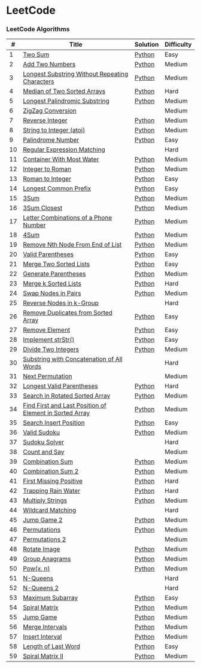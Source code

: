 LeetCode
========

### LeetCode Algorithms


| # | Title | Solution | Difficulty |
|---| ----- | -------- | ---------- |
|1|[Two Sum](https://leetcode.com/problems/two-sum/) | [Python](./algorithms/python/TwoSum/TwoSum.py)|Easy|
|2|[Add Two Numbers](https://leetcode.com/problems/add-two-numbers/) | [Python](./algorithms/python/AddTwoNumbers/AddTwoNumbers.py)|Medium|
|3|[Longest Substring Without Repeating Characters](https://leetcode.com/problems/longest-substring-without-repeating-characters/) | [Python](./algorithms/python/LongestSubstringWithoutRepeatingCharecters/LongestSubstringWithoutRepeatingCharacters.py)|Medium|
|4|[Median of Two Sorted Arrays](https://leetcode.com/problems/median-of-two-sorted-arrays/) | [Python](./algorithms/python/MedianOfTwoSortedArrays/MedianOfTwoSortedArrays.py)|Hard|
|5|[Longest Palindromic Substring](https://leetcode.com/problems/longest-palindromic-substring/) | [Python](./algorithms/python/LongestPalindromicSubstring/LongestPalindromicSubstring.py)|Medium|
|6|[ZigZag Conversion](https://leetcode.com/problems/zigzag-conversion/) | |Medium|
|7|[Reverse Integer](https://leetcode.com/problems/reverse-integer/) | [Python](./algorithms/python/ReverseInteger/ReverseInteger.py)|Medium|
|8|[String to Integer (atoi)](https://leetcode.com/problems/string-to-integer-atoi/) | [Python](./algorithms/python/StringToInteger(atoi)/StringToInteger(atoi).py)|Medium|
|9|[Palindrome Number](https://leetcode.com/problems/palindrome-number/) | [Python](./algorithms/python/PalindromeNumber/PalindromeNumber.py)|Easy|
|10|[Regular Expression Matching](https://leetcode.com/problems/regular-expression-matching/) | |Hard|
|11|[Container With Most Water](https://leetcode.com/problems/container-with-most-water/) | [Python](./algorithms/python/ContainerWithMostWater/ContainerWithMostWater.py)|Medium|
|12|[Integer to Roman](https://leetcode.com/problems/integer-to-roman/) | [Python](./algorithms/python/IntegerToRoman/IntegerToRoman.py)|Medium|
|13|[Roman to Integer](https://leetcode.com/problems/roman-to-integer/) | [Python](./algorithms/python/RomanToInteger/RomanToInteger.py)|Easy|
|14|[Longest Common Prefix](https://leetcode.com/problems/longest-common-prefix/) | [Python](./algorithms/python/LongestCommonPrefix/LongestCommonPrefix.py)|Easy|
|15|[3Sum](https://leetcode.com/problems/3sum/) | [Python](./algorithms/python/3Sum/3Sum.py)|Medium|
|16|[3Sum Closest](https://leetcode.com/problems/3sum-closest/) | [Python](./algorithms/python/3SumClosest/3SumClosest.py)|Medium|
|17|[Letter Combinations of a Phone Number](https://leetcode.com/problems/letter-combinations-of-a-phone-number/) | [Python](./algorithms/python/LetterCombinationsOfAPhoneNumber/LetterCombinationsOfAPhoneNumber.py)|Medium|
|18|[4Sum](https://leetcode.com/problems/4sum/) | [Python](./algorithms/python/4Sum/4Sum.py)|Medium|
|19|[Remove Nth Node From End of List](https://leetcode.com/problems/remove-nth-node-from-end-of-list/) | [Python](./algorithms/python/RemoveNthNodeFromEndofList/RemoveNthNodeFromEndofList.py)|Medium|
|20|[Valid Parentheses](https://leetcode.com/problems/valid-parentheses/) | [Python](./algorithms/python/ValidParentheses/ValidParentheses.py)|Easy|
|21|[Merge Two Sorted Lists](https://leetcode.com/problems/merge-two-sorted-lists/) | [Python](./algorithms/python/MergeTwoSortedLists/MergeTwoSortedLists.py)|Easy|
|22|[Generate Parentheses](https://leetcode.com/problems/generate-parentheses/) | [Python](./algorithms/python/GenerateParentheses/GenerateParentheses.py)|Medium|
|23|[Merge k Sorted Lists](https://leetcode.com/problems/merge-k-sorted-lists/) | [Python](./algorithms/python/MergeKSortedLists/MergeKSortedLists.py)|Hard|
|24|[Swap Nodes in Pairs](https://leetcode.com/problems/swap-nodes-in-pairs/) | [Python](./algorithms/python/SwapNodesInPairs/SwapNodesInPairs.py)|Medium|
|25|[Reverse Nodes in k-Group](https://leetcode.com/problems/reverse-nodes-in-k-group/) | |Hard|
|26|[Remove Duplicates from Sorted Array](https://leetcode.com/problems/remove-duplicates-from-sorted-array/) | [Python](./algorithms/python/RemoveDuplicatesFromSortedArray/RemoveDuplicatesFromSortedArray.py)|Easy|
|27|[Remove Element](https://leetcode.com/problems/remove-element/) | [Python](./algorithms/python/RemoveElement/RemoveElement.py)|Easy|
|28|[Implement strStr()](https://leetcode.com/problems/implement-strstr/) | [Python](./algorithms/python/ImplementStrStr()/ImplementStrStr().py)|Easy|
|29|[Divide Two Integers](https://leetcode.com/problems/divide-two-integers/) | [Python](./algorithms/python/DivideTwoIntegers/DivideTwoIntegers.py)|Medium|
|30|[Substring with Concatenation of All Words](https://leetcode.com/problems/substring-with-concatenation-of-all-words/) | |Hard|
|31|[Next Permutation](https://leetcode.com/problems/next-permutation/) | |Medium|
|32|[Longest Valid Parentheses](https://leetcode.com/problems/longest-valid-parentheses/) | [Python](./algorithms/python/LongestValidParentheses/LongestValidParentheses.py)|Hard|
|33|[Search in Rotated Sorted Array](https://leetcode.com/problems/search-in-rotated-sorted-array/) | [Python](./algorithms/python/SearchInRotatedSortedArray/SearchInRotatedSortedArray.py)|Medium|
|34|[Find First and Last Position of Element in Sorted Array](https://leetcode.com/problems/find-first-and-last-position-of-element-in-sorted-array/) | [Python](./algorithms/python/FindFirstAndLastPositionOfElementInSortedArray/FindFirstAndLastPositionOfElementInSortedArray.py)|Medium|
|35|[Search Insert Position](https://leetcode.com/problems/search-insert-position/) | [Python](./algorithms/python/SearchInsertPosition/SearchInsertPosition.py)|Easy|
|36|[Valid Sudoku](https://leetcode.com/problems/valid-sudoku/) | [Python](./algorithms/python/ValidSudoku/ValidSudoku.py)|Medium|
|37|[Sudoku Solver](https://leetcode.com/problems/sudoku-solver/) | [](./algorithms/python/SudokuSolver/SudokuSolver.py)|Hard|
|38|[Count and Say](https://leetcode.com/problems/count-and-say/) | [](./algorithms/python/CountAndSay/CountAndSay.py)|Medium|
|39|[Combination Sum](https://leetcode.com/problems/combination-sum/) | [Python](./algorithms/python/CombinationSum/CombinationSum.py)|Medium|
|40|[Combination Sum 2](https://leetcode.com/problems/combination-sum-ii/) | [Python](./algorithms/python/CombinationSum2/CombinationSum2.py)|Medium|
|41|[First Missing Positive](https://leetcode.com/problems/first-missing-positive/) | [Python](./algorithms/python/FirstMissingPositive/FirstMissingPositive.py)|Hard|
|42|[Trapping Rain Water](https://leetcode.com/problems/trapping-rain-water/) | [Python](./algorithms/python/TrappingRainWater/TrappingRainWater.py)|Hard|
|43|[Multiply Strings](https://leetcode.com/problems/multiply-strings/) | [Python](./algorithms/python/MultiplyStrings/MultiplyStrings.py)|Medium|
|44|[Wildcard Matching](https://leetcode.com/problems/wildcard-matching/) | [](./algorithms/python/WildcardMatching/WildcardMatching.py)|Hard|
|45|[Jump Game 2](https://leetcode.com/problems/jump-game-ii/) | [Python](./algorithms/python/JumpGame2/JumpGame2.py)|Medium|
|46|[Permutations](https://leetcode.com/problems/permutations/) | [Python](./algorithms/python/Permutations/Permutations.py)|Medium|
|47|[Permutations 2](https://leetcode.com/problems/permutations-ii/) | [](./algorithms/python/Permutations2/Permutations2.py)|Medium|
|48|[Rotate Image](https://leetcode.com/problems/rotate-image/) | [Python](./algorithms/python/RotateImage/RotateImage.py)|Medium|
|49|[Group Anagrams](https://leetcode.com/problems/group-anagrams/) | [Python](./algorithms/python/GroupAnagrams/GroupAnagrams.py)|Medium|
|50|[Pow(x, n)](https://leetcode.com/problems/powx-n/) | [Python](./algorithms/python/Pow(x,n)/Pow(x,n).py)|Medium|
|51|[N-Queens](https://leetcode.com/problems/n-queens/) | [](./algorithms/python/NQueens/NQueens.py)|Hard|
|52|[N-Queens 2](https://leetcode.com/problems/n-queens-ii/) | [](./algorithms/python/NQueens2/NQueens2.py)|Hard|
|53|[Maximum Subarray](https://leetcode.com/problems/maximum-subarray/) | [Python](./algorithms/python/MaximumSubarray/MaximumSubarray.py)|Easy|
|54|[Spiral Matrix](https://leetcode.com/problems/spiral-matrix/) | [Python](./algorithms/python/SpiralMatrix/SpiralMatrix.py)|Medium|
|55|[Jump Game](https://leetcode.com/problems/jump-game/) | [Python](./algorithms/python/JumpGame/JumpGame.py)|Medium|
|56|[Merge Intervals](https://leetcode.com/problems/merge-intervals/) | [Python](./algorithms/python/MergeIntervals/MergeIntervals.py)|Medium|
|57|[Insert Interval](https://leetcode.com/problems/insert-interval/) | [Python](./algorithms/python/InsertInterval/InsertInterval.py)|Medium|
|58|[Length of Last Word](https://leetcode.com/problems/length-of-last-word/) | [Python](./algorithms/python/LengthOfLastWord/LengthOfLastWord.py)|Easy|
|59|[Spiral Matrix II](https://leetcode.com/problems/spiral-matrix-ii/) | [Python](./algorithms/python/SpiralMatrix2/SpiralMatrix2.py)|Medium|


